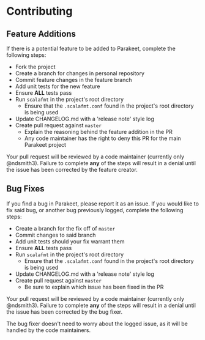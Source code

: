 # Contributing

## Feature Additions

If there is a potential feature to be added to Parakeet, complete the following steps:

 * Fork the project
 * Create a branch for changes in personal repository
 * Commit feature changes in the feature branch
 * Add unit tests for the new feature
 * Ensure **ALL** tests pass
 * Run `scalafmt` in the project's root directory
    * Ensure that the `.scalafmt.conf` found in the project's root directory is being used
 * Update CHANGELOG.md with a 'release note' style log
 * Create pull request against `master`
    * Explain the reasoning behind the feature addition in the PR
    * Any code maintainer has the right to deny this PR for the main Parakeet project

Your pull request will be reviewed by a code maintainer (currently only @ndsmith3). Failure to complete **any** of the steps will result in a denial until the issue has been corrected by the feature creator.

## Bug Fixes

If you find a bug in Parakeet, please report it as an issue. If you would like to fix said bug, or another bug previously logged, complete the following steps:

 * Create a branch for the fix off of `master`
 * Commit changes to said branch
 * Add unit tests should your fix warrant them
 * Ensure **ALL** tests pass
 * Run `scalafmt` in the project's root directory
    * Ensure that the `.scalafmt.conf` found in the project's root directory is being used
 * Update CHANGELOG.md with a 'release note' style log
 * Create pull request against `master`
    * Be sure to explain which issue has been fixed in the PR

Your pull request will be reviewed by a code maintainer (currently only @ndsmith3). Failure to complete **any** of the steps will result in a denial until the issue has been corrected by the bug fixer.

The bug fixer doesn't need to worry about the logged issue, as it will be handled by the code maintainers.

